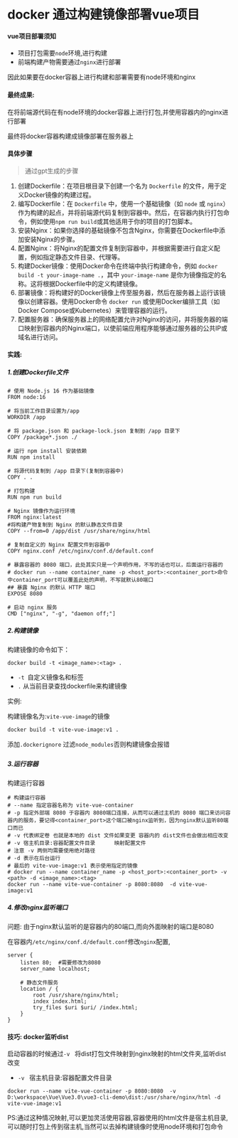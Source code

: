 # docker 通过构建镜像部署vue项目

#### vue项目部署须知

- 项目打包需要`node`环境,进行构建
- 前端构建产物需要通过`nginx`进行部署

因此如果要在docker容器上进行构建和部署需要有node环境和nginx

#### 最终成果:

在将前端源代码在有node环境的docker容器上进行打包,并使用容器内的nginx进行部署

最终将docker容器构建成镜像部署在服务器上

#### 具体步骤

> 通过gpt生成的步骤

1. 创建Dockerfile：在项目根目录下创建一个名为 `Dockerfile` 的文件，用于定义Docker镜像的构建过程。
2. 编写Dockerfile：在 `Dockerfile` 中，使用一个基础镜像（如 `node` 或 `nginx`）作为构建的起点，并将前端源代码复制到容器中。然后，在容器内执行打包命令，例如使用`npm run build`或其他适用于你的项目的打包脚本。
3. 安装Nginx：如果你选择的基础镜像不包含Nginx，你需要在Dockerfile中添加安装Nginx的步骤。
4. 配置Nginx：将Nginx的配置文件复制到容器中，并根据需要进行自定义配置，例如指定静态文件目录、代理等。
5. 构建Docker镜像：使用Docker命令在终端中执行构建命令，例如 `docker build -t your-image-name .`，其中 `your-image-name` 是你为镜像指定的名称。这将根据Dockerfile中的定义构建镜像。
6. 部署镜像：将构建好的Docker镜像上传至服务器，然后在服务器上运行该镜像以创建容器。使用Docker命令 `docker run` 或使用Docker编排工具（如Docker Compose或Kubernetes）来管理容器的运行。
7. 配置服务器：确保服务器上的网络配置允许对Nginx的访问，并将服务器的端口映射到容器内的Nginx端口，以使前端应用程序能够通过服务器的公共IP或域名进行访问。

#### 实践:

##### 1.创建Dockerfile文件

```shell
# 使用 Node.js 16 作为基础镜像
FROM node:16

# 将当前工作目录设置为/app
WORKDIR /app

# 将 package.json 和 package-lock.json 复制到 /app 目录下
COPY /package*.json ./

# 运行 npm install 安装依赖
RUN npm install

# 将源代码复制到 /app 目录下(复制到容器中)
COPY . .

# 打包构建
RUN npm run build

# Nginx 镜像作为运行环境
FROM nginx:latest
#将构建产物复制到 Nginx 的默认静态文件目录
COPY --from=0 /app/dist /usr/share/nginx/html

# 复制自定义的 Nginx 配置文件到容器中
COPY nginx.conf /etc/nginx/conf.d/default.conf

# 暴露容器的 8080 端口，此处其实只是一个声明作用，不写的话也可以，后面运行容器的
# docker run --name container_name -p <host_port>:<container_port>命令中container_port可以覆盖此处的声明，不写就默认80端口
## 暴露 Nginx 的默认 HTTP 端口
EXPOSE 8080

# 启动 nginx 服务
CMD ["nginx", "-g", "daemon off;"]

```



##### 2.构建镜像

构建镜像的命令如下：

```shell
docker build -t <image_name>:<tag> .
```

-  `-t `自定义镜像名和标签
- `.` 从当前目录查找dockerfile来构建镜像

实例:

构建镜像名为:`vite-vue-image`的镜像

```dockerfile
docker build -t vite-vue-image:v1 .
```



添加`.dockerignore` 过滤`node_modules`否则构建镜像会报错

##### 

##### 3.运行容器

构建运行容器

```shell
# 构建运行容器
# --name 指定容器名称为 vite-vue-container
# -p 指定外部端 8080 于容器内 8080端口连接，从而可以通过主机的 8080 端口来访问容器内的服务，要记得<container_port>这个端口被nginx监听到，因为nginx默认监听80端口而已
# -v 代表绑定卷 也就是本地的 dist 文件如果变更 容器内的 dist文件也会做出相应改变
# -v 宿主机目录:容器配置文件目录      映射配置文件
# 注意 -v 两侧均需要使用绝对路径
# -d 表示在后台运行
# 最后的 vite-vue-image:v1 表示使用指定的镜像
# docker run --name container_name -p <host_port>:<container_port> -v <path> -d <image_name>:<tag>
docker run --name vite-vue-container -p 8080:8080  -d vite-vue-image:v1

```



##### 4.修改nginx监听端口

问题: 由于nginx默认监听的是容器内的80端口,而向外面映射的端口是8080

在容器内`/etc/nginx/conf.d/default.conf`修改`nginx`配置,

```nginx
server {
    listen 80;  #需要修改为8080
    server_name localhost;

    # 静态文件服务
    location / {
        root /usr/share/nginx/html;
        index index.html;
        try_files $uri $uri/ /index.html;
    }
}
```





#### 技巧: docker监听dist

启动容器的时候通过`-v ` 将dist打包文件映射到nginx映射的html文件夹,监听dist改变

- `-v `    宿主机目录:容器配置文件目录      

```
docker run --name vite-vue-container -p 8080:8080  -v D:\workspace\Vue\Vue3.0\vue3-cli-demo\dist:/usr/share/nginx/html -d vite-vue-image:v1  
```



PS:通过这种情况映射,可以更加灵活使用容器,容器使用的html文件是宿主机目录,可以随时打包上传到宿主机,当然可以去掉构建镜像时使用node环境和打包命令